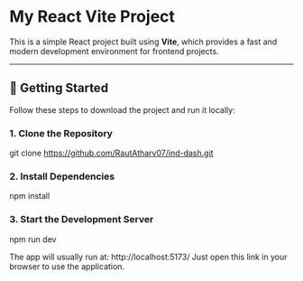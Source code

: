 # My React Vite Project

This is a simple React project built using **Vite**, which provides a fast and modern development environment for frontend projects.

---

## 🚀 Getting Started

Follow these steps to download the project and run it locally:

### 1. Clone the Repository


git clone https://github.com/RautAtharv07/ind-dash.git

### 2. Install Dependencies


npm install


### 3. Start the Development Server


npm run dev

The app will usually run at: http://localhost:5173/
Just open this link in your browser to use the application.

